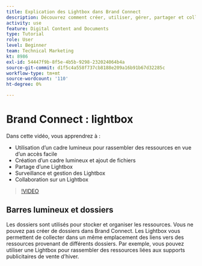 ```yaml
---
title: Explication des Lightbox dans Brand Connect
description: Découvrez comment créer, utiliser, gérer, partager et collaborer sur un Lightbox dans Brand Connect de [!UICONTROL Gestion des actifs numériques Workfront].
activity: use
feature: Digital Content and Documents
type: Tutorial
role: User
level: Beginner
team: Technical Marketing
kt: 8986
exl-id: 54447f9b-8f5e-4b5b-9298-232024064b4a
source-git-commit: d1f5c4a558f737cb8188e209a16b91b67d32285c
workflow-type: tm+mt
source-wordcount: '110'
ht-degree: 0%

---
```


# Brand Connect : lightbox

Dans cette vidéo, vous apprendrez à :

* Utilisation d’un cadre lumineux pour rassembler des ressources en vue d’un accès facile
* Création d’un cadre lumineux et ajout de fichiers
* Partage d’une Lightbox
* Surveillance et gestion des Lightbox
* Collaboration sur un Lightbox

>[!VIDEO](https://video.tv.adobe.com/v/335248/?quality=12)

## Barres lumineux et dossiers

Les dossiers sont utilisés pour stocker et organiser les ressources. Vous ne pouvez pas créer de dossiers dans Brand Connect. Les Lightbox vous permettent de collecter dans un même emplacement des liens vers des ressources provenant de différents dossiers. Par exemple, vous pouvez utiliser une Lightbox pour rassembler des ressources liées aux supports publicitaires de vente d’hiver.
